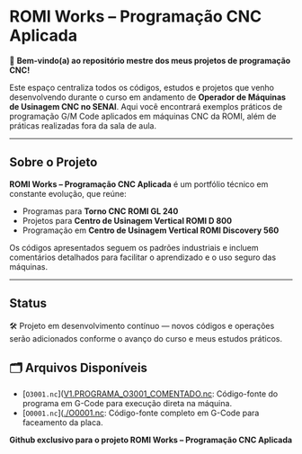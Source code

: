 # ROMI Works – Programação CNC Aplicada

🚀 **Bem-vindo(a) ao repositório mestre dos meus projetos de programação CNC!**

Este espaço centraliza todos os códigos, estudos e projetos que venho desenvolvendo durante o curso em andamento de **Operador de Máquinas de Usinagem CNC no SENAI**. Aqui você encontrará exemplos práticos de programação G/M Code aplicados em máquinas CNC da ROMI, além de práticas realizadas fora da sala de aula.

---

## Sobre o Projeto

**ROMI Works – Programação CNC Aplicada** é um portfólio técnico em constante evolução, que reúne:

- Programas para **Torno CNC ROMI GL 240**
- Projetos para **Centro de Usinagem Vertical ROMI D 800**
- Programação em **Centro de Usinagem Vertical ROMI Discovery 560**

Os códigos apresentados seguem os padrões industriais e incluem comentários detalhados para facilitar o aprendizado e o uso seguro das máquinas.

---

## Status

🛠️ Projeto em desenvolvimento contínuo — novos códigos e operações serão adicionados conforme o avanço do curso e meus estudos práticos.

## 🗂️ Arquivos Disponíveis

- [`O3001.nc`]([V1.PROGRAMA_O3001_COMENTADO.nc](https://github.com/Bruxnodev/CNC_EIXO_ESCALONADO_COM_RAIOS_FANUC_0ITD_GL240M_ROMI): Código-fonte do programa em G-Code para execução direta na máquina.
- [`O0001.nc`]([./O0001.nc](https://github.com/Bruxnodev/-Programa_CNC_O0001_Faceamento_de_Placa_200x100mm): Código-fonte completo em G-Code para faceamento da placa.

**Github exclusivo para o projeto ROMI Works – Programação CNC Aplicada**
